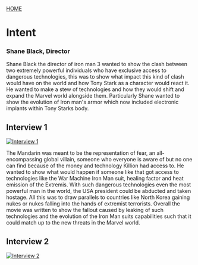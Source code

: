 [HOME](https://trekshcool.github.io/Ironman3/index)
# Intent

### Shane Black, Director
Shane Black the director of iron man 3 wanted to show the clash between two extremely powerful individuals who have exclusive access to dangerous technologies, this was to show what impact this kind of clash would have on the world and how Tony Stark as a character would react it. He wanted to make a stew of technologies and how they would shift and expand the Marvel world alongside them. Particularly Shane wanted to show the evolution of Iron man's armor which now included electronic implants within Tony Starks body. 

## Interview 1
[![Interview 1](http://img.youtube.com/vi/S_6VUe6qeZc/0.jpg)](http://www.youtube.com/watch?v=S_6VUe6qeZc "Interview 1")

The Mandarin was meant to be the representation of fear, an all-encompassing global villain, someone who everyone is aware of but no one can find because of the money and technology Killion had access to. He wanted to show what would happen if someone like that got access to technologies like the War Machine Iron Man suit, healing factor and heat emission of the Extremis. With such dangerous technologies even the most powerful man in the world, the USA president could be abducted and taken hostage. All this was to draw parallels to countries like North Korea gaining nukes or nukes falling into the hands of extremist terrorists. Overall the movie was written to show the fallout caused by leaking of such technologies and the evolution of the Iron Man suits capabilities such that it could match up to the new threats in the Marvel world. 

## Interview 2
[![Interview 2](http://img.youtube.com/vi/upesCOIunFQ/0.jpg)](http://www.youtube.com/watch?v=upesCOIunFQ "Interview 2")

